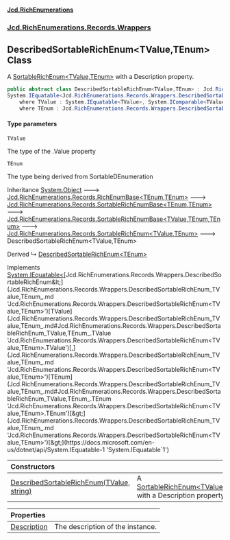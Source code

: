 #### [Jcd.RichEnumerations](index.md 'index')
### [Jcd.RichEnumerations.Records.Wrappers](Jcd.RichEnumerations.Records.Wrappers.md 'Jcd.RichEnumerations.Records.Wrappers')

## DescribedSortableRichEnum<TValue,TEnum> Class

A [SortableRichEnum&lt;TValue,TEnum&gt;](Jcd.RichEnumerations.Records.SortableRichEnum_TValue,TEnum_.md 'Jcd.RichEnumerations.Records.SortableRichEnum<TValue,TEnum>') with a Description property.

```csharp
public abstract class DescribedSortableRichEnum<TValue,TEnum> : Jcd.RichEnumerations.Records.SortableRichEnum<TValue, TEnum>,
System.IEquatable<Jcd.RichEnumerations.Records.Wrappers.DescribedSortableRichEnum<TValue, TEnum>>
    where TValue : System.IEquatable<TValue>, System.IComparable<TValue>
    where TEnum : Jcd.RichEnumerations.Records.Wrappers.DescribedSortableRichEnum<TValue, TEnum>, System.IComparable<TEnum>, Jcd.RichEnumerations.ISortableRichEnumValueProvider<TValue>
```
#### Type parameters

<a name='Jcd.RichEnumerations.Records.Wrappers.DescribedSortableRichEnum_TValue,TEnum_.TValue'></a>

`TValue`

The type of the .Value property

<a name='Jcd.RichEnumerations.Records.Wrappers.DescribedSortableRichEnum_TValue,TEnum_.TEnum'></a>

`TEnum`

The type being derived from SortableDEnumeration

Inheritance [System.Object](https://docs.microsoft.com/en-us/dotnet/api/System.Object 'System.Object') &#129106; [Jcd.RichEnumerations.Records.RichEnumBase&lt;](Jcd.RichEnumerations.Records.RichEnumBase_TEnumeration,TEnumeratedItem_.md 'Jcd.RichEnumerations.Records.RichEnumBase<TEnumeration,TEnumeratedItem>')[TEnum](Jcd.RichEnumerations.Records.Wrappers.DescribedSortableRichEnum_TValue,TEnum_.md#Jcd.RichEnumerations.Records.Wrappers.DescribedSortableRichEnum_TValue,TEnum_.TEnum 'Jcd.RichEnumerations.Records.Wrappers.DescribedSortableRichEnum<TValue,TEnum>.TEnum')[,](Jcd.RichEnumerations.Records.RichEnumBase_TEnumeration,TEnumeratedItem_.md 'Jcd.RichEnumerations.Records.RichEnumBase<TEnumeration,TEnumeratedItem>')[TEnum](Jcd.RichEnumerations.Records.Wrappers.DescribedSortableRichEnum_TValue,TEnum_.md#Jcd.RichEnumerations.Records.Wrappers.DescribedSortableRichEnum_TValue,TEnum_.TEnum 'Jcd.RichEnumerations.Records.Wrappers.DescribedSortableRichEnum<TValue,TEnum>.TEnum')[&gt;](Jcd.RichEnumerations.Records.RichEnumBase_TEnumeration,TEnumeratedItem_.md 'Jcd.RichEnumerations.Records.RichEnumBase<TEnumeration,TEnumeratedItem>') &#129106; [Jcd.RichEnumerations.Records.SortableRichEnumBase&lt;](Jcd.RichEnumerations.Records.SortableRichEnumBase_TEnumeration,TEnumeratedItem_.md 'Jcd.RichEnumerations.Records.SortableRichEnumBase<TEnumeration,TEnumeratedItem>')[TEnum](Jcd.RichEnumerations.Records.Wrappers.DescribedSortableRichEnum_TValue,TEnum_.md#Jcd.RichEnumerations.Records.Wrappers.DescribedSortableRichEnum_TValue,TEnum_.TEnum 'Jcd.RichEnumerations.Records.Wrappers.DescribedSortableRichEnum<TValue,TEnum>.TEnum')[,](Jcd.RichEnumerations.Records.SortableRichEnumBase_TEnumeration,TEnumeratedItem_.md 'Jcd.RichEnumerations.Records.SortableRichEnumBase<TEnumeration,TEnumeratedItem>')[TEnum](Jcd.RichEnumerations.Records.Wrappers.DescribedSortableRichEnum_TValue,TEnum_.md#Jcd.RichEnumerations.Records.Wrappers.DescribedSortableRichEnum_TValue,TEnum_.TEnum 'Jcd.RichEnumerations.Records.Wrappers.DescribedSortableRichEnum<TValue,TEnum>.TEnum')[&gt;](Jcd.RichEnumerations.Records.SortableRichEnumBase_TEnumeration,TEnumeratedItem_.md 'Jcd.RichEnumerations.Records.SortableRichEnumBase<TEnumeration,TEnumeratedItem>') &#129106; [Jcd.RichEnumerations.Records.SortableRichEnumBase&lt;](Jcd.RichEnumerations.Records.SortableRichEnumBase_TValue,TEnumeration,TEnumeratedItem_.md 'Jcd.RichEnumerations.Records.SortableRichEnumBase<TValue,TEnumeration,TEnumeratedItem>')[TValue](Jcd.RichEnumerations.Records.Wrappers.DescribedSortableRichEnum_TValue,TEnum_.md#Jcd.RichEnumerations.Records.Wrappers.DescribedSortableRichEnum_TValue,TEnum_.TValue 'Jcd.RichEnumerations.Records.Wrappers.DescribedSortableRichEnum<TValue,TEnum>.TValue')[,](Jcd.RichEnumerations.Records.SortableRichEnumBase_TValue,TEnumeration,TEnumeratedItem_.md 'Jcd.RichEnumerations.Records.SortableRichEnumBase<TValue,TEnumeration,TEnumeratedItem>')[TEnum](Jcd.RichEnumerations.Records.Wrappers.DescribedSortableRichEnum_TValue,TEnum_.md#Jcd.RichEnumerations.Records.Wrappers.DescribedSortableRichEnum_TValue,TEnum_.TEnum 'Jcd.RichEnumerations.Records.Wrappers.DescribedSortableRichEnum<TValue,TEnum>.TEnum')[,](Jcd.RichEnumerations.Records.SortableRichEnumBase_TValue,TEnumeration,TEnumeratedItem_.md 'Jcd.RichEnumerations.Records.SortableRichEnumBase<TValue,TEnumeration,TEnumeratedItem>')[TEnum](Jcd.RichEnumerations.Records.Wrappers.DescribedSortableRichEnum_TValue,TEnum_.md#Jcd.RichEnumerations.Records.Wrappers.DescribedSortableRichEnum_TValue,TEnum_.TEnum 'Jcd.RichEnumerations.Records.Wrappers.DescribedSortableRichEnum<TValue,TEnum>.TEnum')[&gt;](Jcd.RichEnumerations.Records.SortableRichEnumBase_TValue,TEnumeration,TEnumeratedItem_.md 'Jcd.RichEnumerations.Records.SortableRichEnumBase<TValue,TEnumeration,TEnumeratedItem>') &#129106; [Jcd.RichEnumerations.Records.SortableRichEnum&lt;](Jcd.RichEnumerations.Records.SortableRichEnum_TValue,TEnum_.md 'Jcd.RichEnumerations.Records.SortableRichEnum<TValue,TEnum>')[TValue](Jcd.RichEnumerations.Records.Wrappers.DescribedSortableRichEnum_TValue,TEnum_.md#Jcd.RichEnumerations.Records.Wrappers.DescribedSortableRichEnum_TValue,TEnum_.TValue 'Jcd.RichEnumerations.Records.Wrappers.DescribedSortableRichEnum<TValue,TEnum>.TValue')[,](Jcd.RichEnumerations.Records.SortableRichEnum_TValue,TEnum_.md 'Jcd.RichEnumerations.Records.SortableRichEnum<TValue,TEnum>')[TEnum](Jcd.RichEnumerations.Records.Wrappers.DescribedSortableRichEnum_TValue,TEnum_.md#Jcd.RichEnumerations.Records.Wrappers.DescribedSortableRichEnum_TValue,TEnum_.TEnum 'Jcd.RichEnumerations.Records.Wrappers.DescribedSortableRichEnum<TValue,TEnum>.TEnum')[&gt;](Jcd.RichEnumerations.Records.SortableRichEnum_TValue,TEnum_.md 'Jcd.RichEnumerations.Records.SortableRichEnum<TValue,TEnum>') &#129106; DescribedSortableRichEnum<TValue,TEnum>

Derived
&#8627; [DescribedSortableRichEnum&lt;TEnum&gt;](Jcd.RichEnumerations.Records.Wrappers.DescribedSortableRichEnum_TEnum_.md 'Jcd.RichEnumerations.Records.Wrappers.DescribedSortableRichEnum<TEnum>')

Implements [System.IEquatable&lt;](https://docs.microsoft.com/en-us/dotnet/api/System.IEquatable-1 'System.IEquatable`1')[Jcd.RichEnumerations.Records.Wrappers.DescribedSortableRichEnum&lt;](Jcd.RichEnumerations.Records.Wrappers.DescribedSortableRichEnum_TValue,TEnum_.md 'Jcd.RichEnumerations.Records.Wrappers.DescribedSortableRichEnum<TValue,TEnum>')[TValue](Jcd.RichEnumerations.Records.Wrappers.DescribedSortableRichEnum_TValue,TEnum_.md#Jcd.RichEnumerations.Records.Wrappers.DescribedSortableRichEnum_TValue,TEnum_.TValue 'Jcd.RichEnumerations.Records.Wrappers.DescribedSortableRichEnum<TValue,TEnum>.TValue')[,](Jcd.RichEnumerations.Records.Wrappers.DescribedSortableRichEnum_TValue,TEnum_.md 'Jcd.RichEnumerations.Records.Wrappers.DescribedSortableRichEnum<TValue,TEnum>')[TEnum](Jcd.RichEnumerations.Records.Wrappers.DescribedSortableRichEnum_TValue,TEnum_.md#Jcd.RichEnumerations.Records.Wrappers.DescribedSortableRichEnum_TValue,TEnum_.TEnum 'Jcd.RichEnumerations.Records.Wrappers.DescribedSortableRichEnum<TValue,TEnum>.TEnum')[&gt;](Jcd.RichEnumerations.Records.Wrappers.DescribedSortableRichEnum_TValue,TEnum_.md 'Jcd.RichEnumerations.Records.Wrappers.DescribedSortableRichEnum<TValue,TEnum>')[&gt;](https://docs.microsoft.com/en-us/dotnet/api/System.IEquatable-1 'System.IEquatable`1')

| Constructors | |
| :--- | :--- |
| [DescribedSortableRichEnum(TValue, string)](Jcd.RichEnumerations.Records.Wrappers.DescribedSortableRichEnum_TValue,TEnum_.DescribedSortableRichEnum(TValue,string).md 'Jcd.RichEnumerations.Records.Wrappers.DescribedSortableRichEnum<TValue,TEnum>.DescribedSortableRichEnum(TValue, string)') | A [SortableRichEnum&lt;TValue,TEnum&gt;](Jcd.RichEnumerations.Records.SortableRichEnum_TValue,TEnum_.md 'Jcd.RichEnumerations.Records.SortableRichEnum<TValue,TEnum>') with a Description property. |

| Properties | |
| :--- | :--- |
| [Description](Jcd.RichEnumerations.Records.Wrappers.DescribedSortableRichEnum_TValue,TEnum_.Description.md 'Jcd.RichEnumerations.Records.Wrappers.DescribedSortableRichEnum<TValue,TEnum>.Description') | The description of the instance. |
